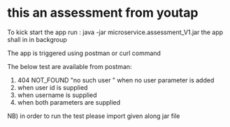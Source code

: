# this an assessment from  youtap

To kick start the app run : java -jar microservice.assessment_V1.jar
the app shall in in backgroup


The app is triggered using postman or curl command

The below test are available from postman:



1)  404 NOT_FOUND "no such user "  when no user parameter is added
2)   when user id is supplied
3) when username is supplied
4) when both parameters are supplied


NB) in order to run the test please import  given along jar file